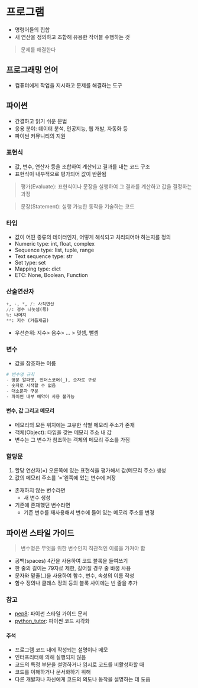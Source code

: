 # 프로그램
- 명령어들의 집합
- 새 연산을 정의하고 조합해 유용한 작어블 수행하는 것 
> 문제를 해결한다

## 프로그래밍 언어 
- 컴퓨터에게 작업을 지시하고 문제를 해결하는 도구 

## 파이썬
- 간결하고 읽기 쉬운 문법
- 응용 분야: 데이터 분석, 인공지능, 웹 개발, 자동화 등
- 파이썬 커뮤니티의 지원

### 표현식 
- 값, 변수, 연산자 등을 조합하여 계산되고 결과를 내는 코드 구조 
- 표현식이 내부적으로 평가되어 값이 반환됨

> 평가(Evaluate): 표현식이나 문장을 실행하여 그 결과를 계산하고 값을 결정하는 과정 

> 문장(Statement): 실행 가능한 동작을 기술하는 코드 

### 타입
- 값이 어떤 종류의 데이터인지, 어떻게 해석되고 처리되어야 하는지를 정의
- Numeric type: int, float, complex
- Sequence type: list, tuple, range
- Text sequence type: str
- Set type: set
- Mapping type: dict
- ETC: None, Boolean, Function

### 산술연산자 
```python
+, -, *, /: 사칙연산
//: 정수 나눗셈(몫)
%: 나머지 
**: 지수 (거듭제곱)
```
- 우선순위: 지수> 음수> ... > 덧셈, 뺄셈


### 변수
- 값을 참조하는 이름
```python
# 변수명 규칙
- 영문 알파벳, 언더스코어(_), 숫자로 구성
- 숫자로 시작할 수 없음
- 대소문자 구분
- 파이썬 내부 예약어 사용 불가능
```

#### 변수, 값 그리고 메모리 
- 메모리의 모든 위치에는 고유한 식별 메모리 주소가 존재
- 객체(Object): 타입을 갖는 메모리 주소 내 값
- 변수는 그 변수가 참조하는 객체의 메모리 주소를 가짐

### 할당문 
1. 할당 연산자(=) 오른쪽에 있는 표현식을 평가해서 값(메모리 주소) 생성
2. 값의 메모리 주소를 '='왼쪽에 있는 변수에 저장 
- 존재하지 않는 변수라면
  * 새 변수 생성 
- 기존에 존재했던 변수라면 
  * 기존 변수를 재사용해서 변수에 들어 있는 메모리 주소를 변경

## 파이썬 스타일 가이드
> 변수명은 무엇을 위한 변수인지 직관적인 이름을 가져야 함
- 공백(spaces) 4칸을 사용하여 코드 블록을 들여쓰기
- 한 줄의 길이는 79자로 제한, 길어질 경우 줄 바꿈 사용 
- 문자와 밑줄(_)을 사용하여 함수, 변수, 속성의 이름 작성
- 함수 정의나 클래스 정의 등의 블록 사이에는 빈 줄을 추가


### 참고
- [pep8](https://pep8.org/): 파이썬 스타일 가이드 문서 
- [python_tutor](https://pythontutor.com/): 파이썬 코드 시각화 

#### 주석 
- 프로그램 코드 내에 작성되는 설명이나 메모
- 인터프리터에 의해 실행되지 않음
- 코드의 특정 부분을 설명하거나 임시로 코드를 비활성화할 때
- 코드를 이해하거나 문서화하기 위해
- 다른 개발자나 자신에게 코드의 의도나 동작을 설명하는 데 도움
